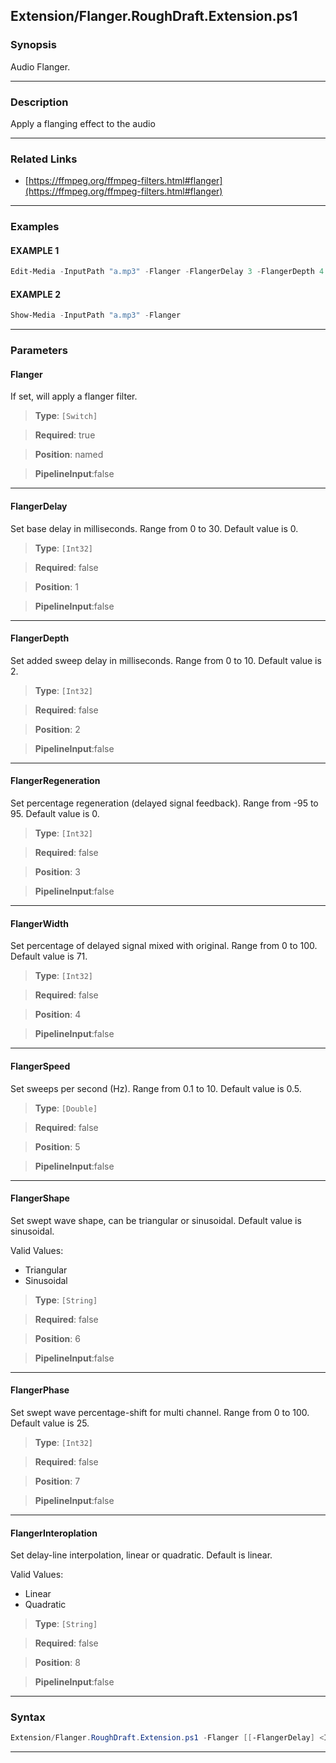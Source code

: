 
Extension/Flanger.RoughDraft.Extension.ps1
------------------------------------------
### Synopsis
Audio Flanger.

---
### Description

Apply a flanging effect to the audio

---
### Related Links
* [https://ffmpeg.org/ffmpeg-filters.html#flanger](https://ffmpeg.org/ffmpeg-filters.html#flanger)



---
### Examples
#### EXAMPLE 1
```PowerShell
Edit-Media -InputPath "a.mp3" -Flanger -FlangerDelay 3 -FlangerDepth 4
```

#### EXAMPLE 2
```PowerShell
Show-Media -InputPath "a.mp3" -Flanger
```

---
### Parameters
#### **Flanger**

If set, will apply a flanger filter.



> **Type**: ```[Switch]```

> **Required**: true

> **Position**: named

> **PipelineInput**:false



---
#### **FlangerDelay**

Set base delay in milliseconds. Range from 0 to 30. Default value is 0.



> **Type**: ```[Int32]```

> **Required**: false

> **Position**: 1

> **PipelineInput**:false



---
#### **FlangerDepth**

Set added sweep delay in milliseconds. Range from 0 to 10. Default value is 2.



> **Type**: ```[Int32]```

> **Required**: false

> **Position**: 2

> **PipelineInput**:false



---
#### **FlangerRegeneration**

Set percentage regeneration (delayed signal feedback). Range from -95 to 95. Default value is 0.



> **Type**: ```[Int32]```

> **Required**: false

> **Position**: 3

> **PipelineInput**:false



---
#### **FlangerWidth**

Set percentage of delayed signal mixed with original. Range from 0 to 100. Default value is 71.



> **Type**: ```[Int32]```

> **Required**: false

> **Position**: 4

> **PipelineInput**:false



---
#### **FlangerSpeed**

Set sweeps per second (Hz). Range from 0.1 to 10. Default value is 0.5.



> **Type**: ```[Double]```

> **Required**: false

> **Position**: 5

> **PipelineInput**:false



---
#### **FlangerShape**

Set swept wave shape, can be triangular or sinusoidal. Default value is sinusoidal.



Valid Values:

* Triangular
* Sinusoidal



> **Type**: ```[String]```

> **Required**: false

> **Position**: 6

> **PipelineInput**:false



---
#### **FlangerPhase**

Set swept wave percentage-shift for multi channel. Range from 0 to 100. Default value is 25.



> **Type**: ```[Int32]```

> **Required**: false

> **Position**: 7

> **PipelineInput**:false



---
#### **FlangerInteroplation**

Set delay-line interpolation, linear or quadratic. Default is linear.



Valid Values:

* Linear
* Quadratic



> **Type**: ```[String]```

> **Required**: false

> **Position**: 8

> **PipelineInput**:false



---
### Syntax
```PowerShell
Extension/Flanger.RoughDraft.Extension.ps1 -Flanger [[-FlangerDelay] <Int32>] [[-FlangerDepth] <Int32>] [[-FlangerRegeneration] <Int32>] [[-FlangerWidth] <Int32>] [[-FlangerSpeed] <Double>] [[-FlangerShape] <String>] [[-FlangerPhase] <Int32>] [[-FlangerInteroplation] <String>] [<CommonParameters>]
```
---





